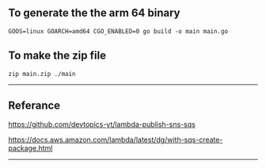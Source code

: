 To generate the the arm 64 binary
---
```
GOOS=linux GOARCH=amd64 CGO_ENABLED=0 go build -o main main.go
```

To make the zip file
--
```
zip main.zip ./main
```
---
Referance
---
https://github.com/devtopics-yt/lambda-publish-sns-sqs

https://docs.aws.amazon.com/lambda/latest/dg/with-sqs-create-package.html

---



